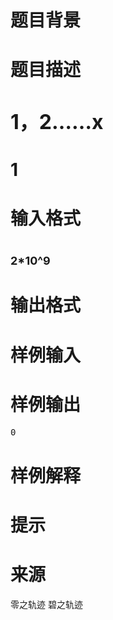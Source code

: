 

# 题目背景



# 题目描述



# <span style="font-size:32px;">1，2……x</span>



# 1



# 输入格式



# <span style="font-size:18px;">2*10^9</span>



# 输出格式



# 样例输入



# 样例输出


<pre>0</pre>

# 样例解释



# 提示



# 来源


<p>
零之轨迹 碧之轨迹
</p>

